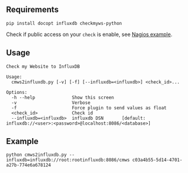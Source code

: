 
## Requirements

    pip install docopt influxdb checkmyws-python

Check if public access on your `check` is enable, see [Nagios example]([https://github.com/checkmyws/checkmyws-plugins/tree/master/nagios).

## Usage

```
Check my Website to InfluxDB

Usage:
  cmws2influxdb.py [-v] [-f] [--influxdb=<influxdb>] <check_id>...

Options:
  -h --help              Show this screen
  -v                     Verbose
  -f                     Force plugin to send values as float
  <check_id>             Check id
  --influxdb=<influxdb>  influxdb DSN       [default: influxdb://<user>:<password>@localhost:8086/<database>]
```

## Example

    python cmws2influxdb.py --influxdb=influxdb://root:rootinfluxdb:8086/cmws c03a4b55-5d14-4701-a27b-774e6a678124

